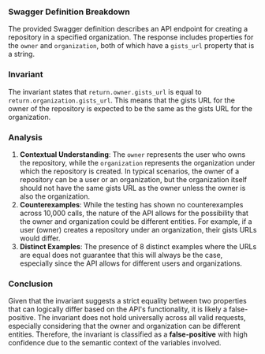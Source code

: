 ### Swagger Definition Breakdown
The provided Swagger definition describes an API endpoint for creating a repository in a specified organization. The response includes properties for the `owner` and `organization`, both of which have a `gists_url` property that is a string. 

### Invariant
The invariant states that `return.owner.gists_url` is equal to `return.organization.gists_url`. This means that the gists URL for the owner of the repository is expected to be the same as the gists URL for the organization. 

### Analysis
1. **Contextual Understanding**: The `owner` represents the user who owns the repository, while the `organization` represents the organization under which the repository is created. In typical scenarios, the owner of a repository can be a user or an organization, but the organization itself should not have the same gists URL as the owner unless the owner is also the organization. 
2. **Counterexamples**: While the testing has shown no counterexamples across 10,000 calls, the nature of the API allows for the possibility that the owner and organization could be different entities. For example, if a user (owner) creates a repository under an organization, their gists URLs would differ. 
3. **Distinct Examples**: The presence of 8 distinct examples where the URLs are equal does not guarantee that this will always be the case, especially since the API allows for different users and organizations. 

### Conclusion
Given that the invariant suggests a strict equality between two properties that can logically differ based on the API's functionality, it is likely a false-positive. The invariant does not hold universally across all valid requests, especially considering that the owner and organization can be different entities. Therefore, the invariant is classified as a **false-positive** with high confidence due to the semantic context of the variables involved.
